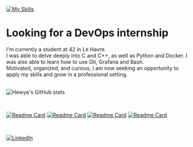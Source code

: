 [![My Skills](https://skillicons.dev/icons?i=c,cpp,py,docker,git,bash,vscode&perline=10)](https://skillicons.dev)

# Looking for a DevOps internship
I'm currently a student at 42 in Le Havre.<br/> 
I was able to delve deeply into C and C++, as well as Python and Docker. I was also able to learn how to use Git, Grafana and Bash.<br/> 
Motivated, organized, and curious, I am now seeking an opportunity to apply my skills and grow in a professional setting.  
<br/>

![Hewya's GitHub stats](https://github-readme-stats.vercel.app/api?username=hewya&show_icons=true&theme=material-palenight&hide_border=True&hide=prs,issues)

<br/>

[![Readme Card](https://github-readme-stats.vercel.app/api/pin/?username=LaTeam-Trancendence&repo=transcendence&theme=material-palenight&hide_border=True)](https://github.com/LaTeam-Trancendence/transcendence)
[![Readme Card](https://github-readme-stats.vercel.app/api/pin/?username=hewya&repo=minishell&theme=material-palenight&hide_border=True)](https://github.com/Hewya/Minishell)
[![Readme Card](https://github-readme-stats.vercel.app/api/pin/?username=hewya&repo=Cub3d&theme=material-palenight&hide_border=True)](https://github.com/Hewya/Cub3d)
[![Readme Card](https://github-readme-stats.vercel.app/api/pin/?username=hewya&repo=pipex&theme=material-palenight&hide_border=True)](https://github.com/Hewya/pipex)

<br/>

[![LinkedIn](https://skillicons.dev/icons?i=linkedin)](https://www.linkedin.com/in/ga%C3%ABlle-abarnou/)
